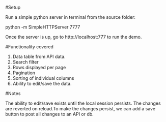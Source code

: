 #Setup

Run a simple python server in terminal from the source folder:

python -m SimpleHTTPServer 7777

Once the server is up, go to http://localhost:777 to run the demo.

#Functionality covered

1. Data table from API data.
2. Search filter
3. Rows displayed per page
4. Pagination
5. Sorting of individual columns
6. Ability to edit/save the data.

#Notes

The ability to edit/save exists until the local session persists. The changes are reverted on reload.To make the changes persist, we can add a save button to post all changes to an API or db.



